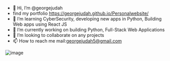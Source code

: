 


- 👋 Hi, I’m @georgejudah
- find my portfolio https://georgejudah.github.io/Personalwebsite/
- 👀 I’m learning CyberSecurity, developing new apps in Python, Building Web apps using React JS 
- 🌱 I’m currently working on building Python, Full-Stack Web Applications
- 💞️ I’m looking to collaborate on any projects
- 📫 How to reach me mail:georgejudah5@gmail.com

![image](https://user-images.githubusercontent.com/36484444/150840660-5a24494d-d034-4a04-b462-56341e54d58a.png)


<!---
georgejudah/georgejudah is a ✨ special ✨ repository because its `README.md` (this file) appears on your GitHub profile.
You can click the Preview link to take a look at your changes.
--->
